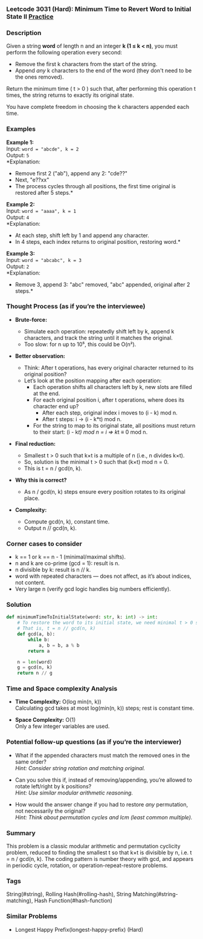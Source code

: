 ### Leetcode 3031 (Hard): Minimum Time to Revert Word to Initial State II [Practice](https://leetcode.com/problems/minimum-time-to-revert-word-to-initial-state-ii)

### Description  
Given a string **word** of length n and an integer **k (1 ≤ k < n)**, you must perform the following operation every second:
- Remove the first k characters from the start of the string.
- Append *any* k characters to the end of the word (they don't need to be the ones removed).

Return the minimum time \( t > 0 \) such that, after performing this operation t times, the string returns to exactly its original state.

You have complete freedom in choosing the k characters appended each time.

### Examples  

**Example 1:**  
Input: `word = "abcde", k = 2`  
Output: `5`  
*Explanation:  
- Remove first 2 ("ab"), append any 2: "cde??"
- Next, "e??xx"
- The process cycles through all positions, the first time original is restored after 5 steps.*

**Example 2:**  
Input: `word = "aaaa", k = 1`  
Output: `4`  
*Explanation:  
- At each step, shift left by 1 and append any character.  
- In 4 steps, each index returns to original position, restoring word.*

**Example 3:**  
Input: `word = "abcabc", k = 3`  
Output: `2`  
*Explanation:  
- Remove 3, append 3: "abc" removed, "abc" appended, original after 2 steps.*

### Thought Process (as if you’re the interviewee)  
- **Brute-force:**  
  - Simulate each operation: repeatedly shift left by k, append k characters, and track the string until it matches the original.
  - Too slow: for n up to 10⁵, this could be O(n²).

- **Better observation:**  
  - Think: After t operations, has every original character returned to its original position?
  - Let’s look at the position mapping after each operation:
    - Each operation shifts all characters left by k, new slots are filled at the end.
    - For each original position i, after t operations, where does its character end up?
      - After each step, original index i moves to (i - k) mod n.
      - After t steps: i → (i - k*t) mod n.
    - For the string to map to its original state, all positions must return to their start: (i - k*t) mod n = i  ⇒ k*t ≡ 0 mod n.

- **Final reduction:**  
  - Smallest t > 0 such that k×t is a multiple of n (i.e., n divides k×t).
  - So, solution is the minimal t > 0 such that (k×t) mod n = 0.
  - This is t = n / gcd(n, k).

- **Why this is correct?**  
  - As n / gcd(n, k) steps ensure every position rotates to its original place.

- **Complexity:**  
  - Compute gcd(n, k), constant time.
  - Output n // gcd(n, k).

### Corner cases to consider  
- k == 1 or k == n - 1 (minimal/maximal shifts).
- n and k are co-prime (gcd = 1): result is n.
- n divisible by k: result is n // k.
- word with repeated characters — does not affect, as it’s about indices, not content.
- Very large n (verify gcd logic handles big numbers efficiently).

### Solution

```python
def minimumTimeToInitialState(word: str, k: int) -> int:
    # To restore the word to its initial state, we need minimal t > 0 so that (k×t) % n == 0.
    # That is, t = n // gcd(n, k)
    def gcd(a, b):
        while b:
            a, b = b, a % b
        return a

    n = len(word)
    g = gcd(n, k)
    return n // g
```

### Time and Space complexity Analysis  

- **Time Complexity:** O(log min(n, k))  
  Calculating gcd takes at most log(min(n, k)) steps; rest is constant time.

- **Space Complexity:** O(1)  
  Only a few integer variables are used.

### Potential follow-up questions (as if you’re the interviewer)  

- What if the appended characters must match the removed ones in the same order?  
  *Hint: Consider string rotation and matching original.*

- Can you solve this if, instead of removing/appending, you’re allowed to rotate left/right by k positions?  
  *Hint: Use similar modular arithmetic reasoning.*

- How would the answer change if you had to restore *any* permutation, not necessarily the original?  
  *Hint: Think about permutation cycles and lcm (least common multiple).*

### Summary
This problem is a classic modular arithmetic and permutation cyclicity problem, reduced to finding the smallest t so that k×t is divisible by n, i.e. t = n / gcd(n, k). The coding pattern is number theory with gcd, and appears in periodic cycle, rotation, or operation-repeat-restore problems.

### Tags
String(#string), Rolling Hash(#rolling-hash), String Matching(#string-matching), Hash Function(#hash-function)

### Similar Problems
- Longest Happy Prefix(longest-happy-prefix) (Hard)